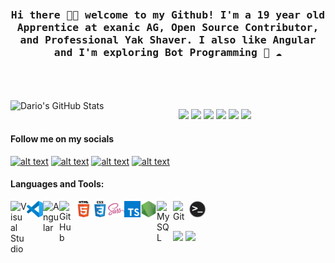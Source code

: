 <br>
<br>
<br>
<h3 align="center"><samp> Hi there 👋🏾  welcome to my Github! I'm a 19 year old Apprentice at exanic AG, Open Source Contributor, and Professional Yak Shaver. I also like Angular and I'm exploring Bot Programming 🐍 ☁️ </samp></h3>
<br>
<br>
<br>
<img align="left" alt="Dario's GitHub Stats" src="https://github-readme-stats.dar1ooo.vercel.app/api?username=dar1ooo&count_private=true&show_icons=true&theme=gotham" />

<p align="center">
  <img src="https://media3.giphy.com/media/ln7z2eWriiQAllfVcn/200w.webp" width="100">
  <img src="https://i.giphy.com/media/LMt9638dO8dftAjtco/200.webp" width="100">
  <img src="https://i.giphy.com/media/eNAsjO55tPbgaor7ma/200w.webp" width="100">
  <img src="https://i.giphy.com/media/VgGthkhUvGgOit7Y9i/200.webp" width="100">
  <img src="https://i.giphy.com/media/KzJkzjggfGN5Py6nkT/200.webp" width="100">
  <img src="https://i.giphy.com/media/IdyAQJVN2kVPNUrojM/200.webp" width="100">
  <br>
</p>

#### Follow me on my socials
[![alt text][1.1]][1]
[![alt text][2.1]][2]
[![alt text][3.1]][3]
[![alt text][4.1]][4]

[1.1]: https://imgur.com/NScDJQ9.png (spotify icon without padding)
[2.1]: https://imgur.com/hyEQE9Z.png (twitter icon without padding)
[3.1]: https://imgur.com/Owli0mR.png (instagram icon without padding)
[4.1]: https://imgur.com/lMbWZfR.png (snapchat icon without padding)

[1]: https://open.spotify.com/user/darioschaffner7
[2]: https://twitter.com/dar1oooo
[3]: https://instagram.com/dar1ooo
[4]: https://www.snapchat.com/add/dumboy1

#### Languages and Tools:

<img align="left" alt="Visual Studio" width="26px" src="https://imgur.com/DKljSQ3.png" />
<img align="left" alt="Visual Studio Code" width="26px" src="https://raw.githubusercontent.com/github/explore/80688e429a7d4ef2fca1e82350fe8e3517d3494d/topics/visual-studio-code/visual-studio-code.png" />
<img align="left" alt="Angular" width="26px" src="https://imgur.com/52AVF4b.png" />
<img align="left" alt="GitHub" width="26px" src="https://imgur.com/nHF0reC.png" />
<img align="left" alt="HTML5" width="26px" src="https://raw.githubusercontent.com/github/explore/80688e429a7d4ef2fca1e82350fe8e3517d3494d/topics/html/html.png" />
<img align="left" alt="CSS3" width="26px" src="https://raw.githubusercontent.com/github/explore/80688e429a7d4ef2fca1e82350fe8e3517d3494d/topics/css/css.png" />
<img align="left" alt="Sass" width="26px" src="https://raw.githubusercontent.com/github/explore/80688e429a7d4ef2fca1e82350fe8e3517d3494d/topics/sass/sass.png" />
<img align="left" alt="Typescript" width="26px" src="https://raw.githubusercontent.com/github/explore/80688e429a7d4ef2fca1e82350fe8e3517d3494d/topics/typescript/typescript.png" />
<img align="left" alt="Node.js" width="26px" src="https://raw.githubusercontent.com/github/explore/80688e429a7d4ef2fca1e82350fe8e3517d3494d/topics/nodejs/nodejs.png" />
<img align="left" alt="MySQL" width="26px" src="https://imgur.com/Pr6nU2r.png" />
<img align="left" alt="Git" width="26px" src="https://imgur.com/CmhlKk3.png" />
<img align="left" alt="Terminal" width="26px" src="https://raw.githubusercontent.com/github/explore/80688e429a7d4ef2fca1e82350fe8e3517d3494d/topics/terminal/terminal.png" />
<br>
<br>

<img src="https://img.shields.io/badge/code%20quality-A%20for%20effort-success?style=for-the-badge&logo=appveyor" />  <img src="https://badges.pufler.dev/visits/dar1ooo/dar1ooo?style=for-the-badge&logo=appveyor" />
